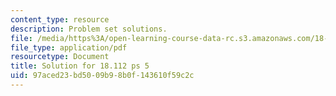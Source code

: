 ```yaml
---
content_type: resource
description: Problem set solutions.
file: /media/https%3A/open-learning-course-data-rc.s3.amazonaws.com/18-112-functions-of-a-complex-variable-fall-2008/97aced23bd5009b98b0f143610f59c2c_ps5.pdf
file_type: application/pdf
resourcetype: Document
title: Solution for 18.112 ps 5
uid: 97aced23-bd50-09b9-8b0f-143610f59c2c
---
```

